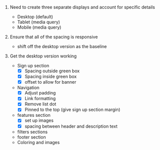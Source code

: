 1. Need to create three separate displays and account for specific details
    - Desktop (default)
    - Tablet (media query)
    - Mobile (media query)

2. Ensure that all of the spacing is responsive
    - shift off the desktop version as the baseline

3. Get the desktop version working
    - Sign up section
        - [x] Spacing outside green box
        - [x] Spacing inside green box
        - [x] offset to allow for banner
    - Navigation
        - [x] Adjust padding
        - [x] Link formatting
        - [x] Remove list dot
        - [x] Pinned to the top (give sign up section margin)
    - features section
        - [x] set up images
        - [x] spacing between header and description text
    - filters sections
    - footer section
    - Coloring and images